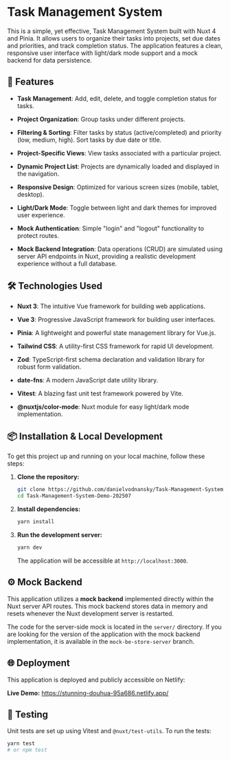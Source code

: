 # Task Management System

This is a simple, yet effective, Task Management System built with Nuxt 4 and Pinia. It allows users to organize their tasks into projects, set due dates and priorities, and track completion status. The application features a clean, responsive user interface with light/dark mode support and a mock backend for data persistence.

## 🚀 Features

* **Task Management**: Add, edit, delete, and toggle completion status for tasks.

* **Project Organization**: Group tasks under different projects.

* **Filtering & Sorting**: Filter tasks by status (active/completed) and priority (low, medium, high). Sort tasks by due date or title.

* **Project-Specific Views**: View tasks associated with a particular project.

* **Dynamic Project List**: Projects are dynamically loaded and displayed in the navigation.

* **Responsive Design**: Optimized for various screen sizes (mobile, tablet, desktop).

* **Light/Dark Mode**: Toggle between light and dark themes for improved user experience.

* **Mock Authentication**: Simple "login" and "logout" functionality to protect routes.

* **Mock Backend Integration**: Data operations (CRUD) are simulated using server API endpoints in Nuxt, providing a realistic development experience without a full database.

## 🛠️ Technologies Used

* **Nuxt 3**: The intuitive Vue framework for building web applications.

* **Vue 3**: Progressive JavaScript framework for building user interfaces.

* **Pinia**: A lightweight and powerful state management library for Vue.js.

* **Tailwind CSS**: A utility-first CSS framework for rapid UI development.

* **Zod**: TypeScript-first schema declaration and validation library for robust form validation.

* **date-fns**: A modern JavaScript date utility library.

* **Vitest**: A blazing fast unit test framework powered by Vite.

* **@nuxtjs/color-mode**: Nuxt module for easy light/dark mode implementation.

## 📦 Installation & Local Development

To get this project up and running on your local machine, follow these steps:

1.  **Clone the repository:**

    ```bash
    git clone https://github.com/danielvodnansky/Task-Management-System-Demo-202507
    cd Task-Management-System-Demo-202507
    ```

2.  **Install dependencies:**

    ```bash
    yarn install
    ```

3.  **Run the development server:**

    ```bash
    yarn dev
    ```

    The application will be accessible at `http://localhost:3000`.

## ⚙️ Mock Backend

This application utilizes a **mock backend** implemented directly within the Nuxt server API routes. This mock backend stores data in memory and resets whenever the Nuxt development server is restarted.

The code for the server-side mock is located in the `server/` directory. If you are looking for the version of the application with the mock backend implementation, it is available in the `mock-be-store-server` branch.

## 🌐 Deployment

This application is deployed and publicly accessible on Netlify:

**Live Demo:** <https://stunning-douhua-95a686.netlify.app/>

## 🧪 Testing

Unit tests are set up using Vitest and `@nuxt/test-utils`. To run the tests:

```bash
yarn test
# or npm test

